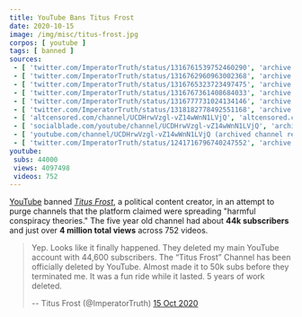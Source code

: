 ```yaml
---
title: YouTube Bans Titus Frost
date: 2020-10-15
image: /img/misc/titus-frost.jpg
corpos: [ youtube ]
tags: [ banned ]
sources:
 - [ 'twitter.com/ImperatorTruth/status/1316761539752460290', 'archive.is/Bs6SR' ]
 - [ 'twitter.com/ImperatorTruth/status/1316762960963002368', 'archive.is/DcaTH' ]
 - [ 'twitter.com/ImperatorTruth/status/1316765323723497475', 'archive.is/uZmBM' ]
 - [ 'twitter.com/ImperatorTruth/status/1316767361408684033', 'archive.is/Uuddv' ]
 - [ 'twitter.com/ImperatorTruth/status/1316777731024134146', 'archive.is/mvAIB' ]
 - [ 'twitter.com/ImperatorTruth/status/1318182778492551168', 'archive.is/jv5t9' ]
 - [ 'altcensored.com/channel/UCDHrwVzgl-vZ14wWnN1LVjQ', 'altcensored.com/channel/UCDHrwVzgl-vZ14wWnN1LVjQ' ]
 - [ 'socialblade.com/youtube/channel/UCDHrwVzgl-vZ14wWnN1LVjQ', 'archive.is/rjsnb' ]
 - [ 'youtube.com/channel/UCDHrwVzgl-vZ14wWnN1LVjQ (archived channel removal notice)', 'archive.is/uL98t/image' ]
 - [ 'twitter.com/ImperatorTruth/status/1241716796740247552', 'archive.is/87eQj' ]
youtube:
 subs: 44000
 views: 4097498
 videos: 752
---
```


[YouTube](/youtube/) banned [_Titus
Frost_](https://www.bitchute.com/channel/2Zo51w9MJ8db/), a political content
creator, in an attempt to purge channels that the platform claimed were
spreading "harmful conspiracy theories." The five year old channel had about
**44k subscribers** and just over **4 million total views** across 752 videos.

> Yep. Looks like it finally happened. They deleted my main YouTube account
> with 44,600 subscribers. The “Titus Frost” Channel has been officially
> deleted by YouTube. Almost made it to 50k subs before they terminated me. It
> was a fun ride while it lasted. 5 years of work deleted.
>
> -- Titus Frost (@ImperatorTruth) [15 Oct 2020](https://archive.is/Bs6SR)
